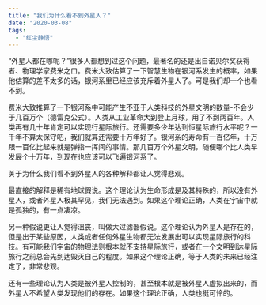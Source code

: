 ```yaml
---
title: "我们为什么看不到外星人？"
date: "2020-03-08"
tags: 
  - "红尘静悟"
---
```


“外星人都在哪呢？”很多人都想到过这个问题，最著名的还是出自诺贝尔奖获得者、物理学家费米之口。费米大致估算了一下智慧生物在银河系发生的概率，如果他估算的差不太多的话，银河系里已经应该充斥着外星人了。可是我们却一个也看不到。 

费米大致推算了一下银河系中可能产生不亚于人类科技的外星文明的数量-不会少于几百万个（德雷克公式）。人类从工业革命大到登上月球，用了不到两百年。人类再有几十年肯定可以实现行星际旅行。还需要多少年达到恒星际旅行水平呢？一千年不算太保守吧，我们就算还需要十万年好了。银河系的寿命有一百亿年，十万跟一百亿比起来就是弹指一挥间的事情。那几百万个外星文明，随便哪个比人类早发展个十万年，到现在也应该可以飞遍银河系了。 

关于为什么我们看不到外星人的各种解释都让人觉得悲观。 

最直接的解释是稀有地球假说。这个理论认为生命形成是及其特殊的，所以没有外星人，或者外星人极其罕见，我们无法遇到。如果这个理论正确，人类在宇宙中就是孤独的，有一点凄凉。

另一种假说更让人觉得沮丧，叫做大过滤器假说。这个理论认为外星人是存在的，但是出于某些原因，人类或者任何外星生物都无法发展出可以实现星际旅行的科技。有可能我们宇宙的物理法则根本就不支持星际旅行，或者在一个文明到达星际旅行之前总会先到达毁灭自己的程度。如果这个理论正确，等于人类的未来已经注定了，非常悲观。

还有一些理论认为人类是被外星人控制的，甚至根本就是被外星人虚拟出来的，而外星人不希望人类发现他们的存在。如果这个理论正确，人类也挺可怜的。
